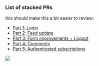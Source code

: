### List of stacked PRs

this should make this a bit easier to review:

- [Part 1: Login](https://github.com/jneiku/makana-rpt-ui/pull/1)
- [Part 2: Feed update](https://github.com/jneiku/makana-rpt-ui/pull/2)
- [Part 3: Form improvements + Logout](https://github.com/jneiku/makana-rpt-ui/pull/3)
- [Part 4: Comments](https://github.com/jneiku/makana-rpt-ui/pull/4)
- [Part 5: Authenticated subscriptions](https://github.com/jneiku/makana-rpt-ui/pull/5)

![](https://graysonkoonce.com/content/images/2016/05/Screen-Shot-2016-05-25-at-4-01-23-PM.png)
